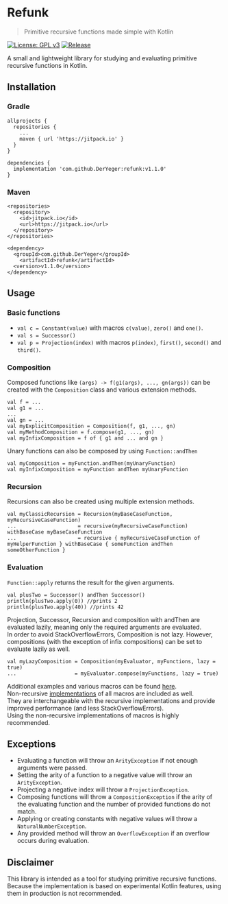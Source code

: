 # Refunk

> Primitive recursive functions made simple with Kotlin

[![License: GPL v3](https://img.shields.io/badge/License-GPLv3-blue.svg)](https://www.gnu.org/licenses/gpl-3.0)
[![Release](https://jitpack.io/v/DerYeger/refunk.svg)](https://jitpack.io/#DerYeger/refunk)

A small and lightweight library for studying and evaluating primitive recursive functions in Kotlin.

## Installation

### Gradle

```
allprojects {
  repositories {
    ...
    maven { url 'https://jitpack.io' }
  }
}
```
```
dependencies {
  implementation 'com.github.DerYeger:refunk:v1.1.0'
}
```

### Maven

```
<repositories>
  <repository>
    <id>jitpack.io</id>
    <url>https://jitpack.io</url>
  </repository>
</repositories>
```
```
<dependency>
  <groupId>com.github.DerYeger</groupId>
    <artifactId>refunk</artifactId>
  <version>v1.1.0</version>
</dependency>
```

## Usage

### Basic functions

- `val c = Constant(value)` with macros `c(value)`, `zero()` and `one()`.
- `val s = Successor()`
- `val p = Projection(index)` with macros `p(index)`, `first()`, `second()` and `third()`.

### Composition

Composed functions like `(args) -> f(g1(args), ..., gn(args))` can be created with the `Composition` class and various extension methods.
```
val f = ... 
val g1 = ... 
...
val gn = ...
val myExplicitComposition = Composition(f, g1, ..., gn)
val myMethodComposition = f.compose(g1, ..., gn)
val myInfixComposition = f of { g1 and ... and gn }
```
Unary functions can also be composed by using `Function::andThen`
```
val myComposition = myFunction.andThen(myUnaryFunction)
val myInfixComposition = myFunction andThen myUnaryFunction
```

### Recursion

Recursions can also be created using multiple extension methods.

```
val myClassicRecursion = Recursion(myBaseCaseFunction, myRecursiveCaseFunction)
...                    = recursive(myRecursiveCaseFunction) withBaseCase myBaseCaseFunction
...                    = recursive { myRecursiveCaseFunction of myHelperFunction } withBaseCase { someFunction andThen someOtherFunction }
```

### Evaluation

`Function::apply` returns the result for the given arguments.
```
val plusTwo = Successor() andThen Successor()
println(plusTwo.apply(0)) //prints 2
println(plusTwo.apply(40)) //prints 42
```
Projection, Successor, Recursion and composition with andThen are evaluated lazily, meaning only the required arguments are evaluated.\
In order to avoid StackOverflowErrors, Composition is not lazy. However, compositions (with the exception of infix compositions) can be set to evaluate lazily as well.
```
val myLazyComposition = Composition(myEvaluator, myFunctions, lazy = true)
...                   = myEvaluator.compose(myFunctions, lazy = true)
```
Additional examples and various macros can be found [here](src/main/kotlin/eu/yeger/refunk/recursive/RecursiveFunctions.kt).\
Non-recursive [implementations](src/main/kotlin/eu/yeger/refunk/non_recursive/NonRecursiveFunctions.kt) of all macros are included as well.\
They are interchangeable with the recursive implementations and provide improved performance (and less StackOverflowErrors).\
Using the non-recursive implementations of macros is highly recommended.

## Exceptions

- Evaluating a function will throw an `ArityException` if not enough arguments were passed.
- Setting the arity of a function to a negative value will throw an `ArityException`.
- Projecting a negative index will throw a `ProjectionException`.
- Composing functions will throw a `CompositionException` if the arity of the evaluating function and the number of provided functions do not match.
- Applying or creating constants with negative values will throw a `NaturalNumberException`.
- Any provided method will throw an `OverflowException` if an overflow occurs during evaluation.

## Disclaimer

This library is intended as a tool for studying primitive recursive functions.\
Because the implementation is based on experimental Kotlin features, using them in production is not recommended.
